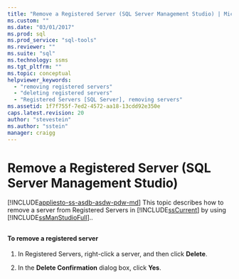 ```yaml
---
title: "Remove a Registered Server (SQL Server Management Studio) | Microsoft Docs"
ms.custom: ""
ms.date: "03/01/2017"
ms.prod: sql
ms.prod_service: "sql-tools"
ms.reviewer: ""
ms.suite: "sql"
ms.technology: ssms
ms.tgt_pltfrm: ""
ms.topic: conceptual
helpviewer_keywords: 
  - "removing registered servers"
  - "deleting registered servers"
  - "Registered Servers [SQL Server], removing servers"
ms.assetid: 1f7f755f-7ed2-4572-aa18-13cdd92e350e
caps.latest.revision: 20
author: "stevestein"
ms.author: "sstein"
manager: craigg
---
```

# Remove a Registered Server (SQL Server Management Studio)
[!INCLUDE[appliesto-ss-asdb-asdw-pdw-md](../../includes/appliesto-ss-asdb-asdw-pdw-md.md)]
  This topic describes how to remove a server from Registered Servers in [!INCLUDE[ssCurrent](../../includes/sscurrent-md.md)] by using [!INCLUDE[ssManStudioFull](../../includes/ssmanstudiofull-md.md)]..  
  
##  <a name="SSMSProcedure"></a>  
  
#### To remove a registered server  
  
1.  In Registered Servers, right-click a server, and then click **Delete**.  
  
2.  In the **Delete Confirmation** dialog box, click **Yes**.  
  
  
